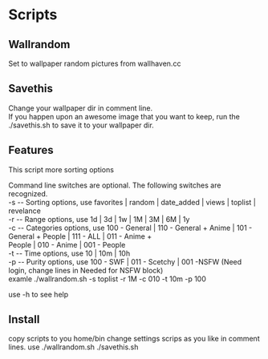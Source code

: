 # Scripts

<h2>Wallrandom</h2>

Set to wallpaper random pictures from wallhaven.cc <br>

<h2>Savethis</h2>

Change your wallpaper dir in comment line.<br>
If you happen upon an awesome image that you want to keep, run the ./savethis.sh to save it to your wallpaper dir.

<h2>Features</h2>
This script more sorting options<br> 

Command line switches are optional. The following switches are recognized.<br>
-s -- Sorting options, use favorites | random | date_added | views | toplist | revelance<br>
-r -- Range options, use 1d | 3d | 1w | 1M | 3M | 6M | 1y<br>
-c -- Categories options, use 100 - General | 110 - General + Anime | 101 - General + People | 111 - ALL  | 011 - Anime +<br> People | 010 - Anime | 001 - People<br>
-t -- Time options, use 10 | 10m | 10h<br>
-p -- Purity options, use 100 - SWF | 011 - Scetchy | 001 -NSFW (Need login, change lines in Needed for NSFW block)<br>
examle ./wallrandom.sh -s toplist -r 1M -c 010 -t 10m -p 100<br>

use -h to see help

<h2>Install</h2>

copy scripts to you home/bin
change settings scrips as you like in comment lines.
use ./wallrandom.sh ./savethis.sh

